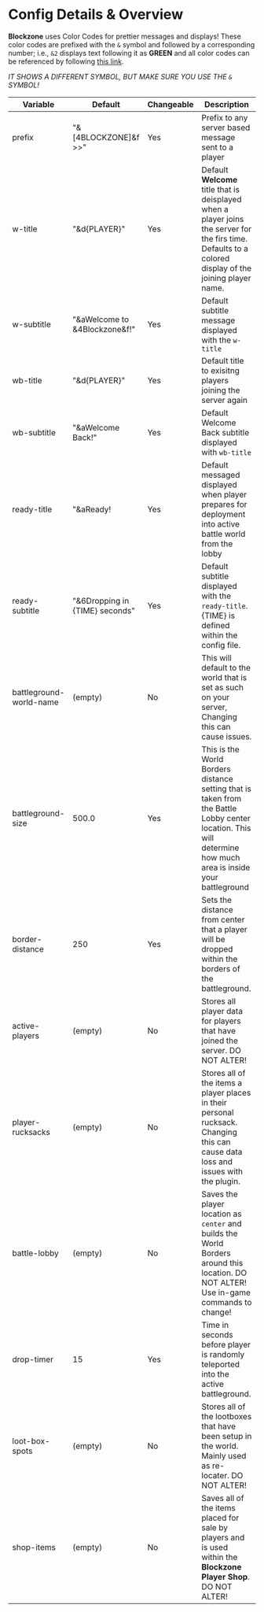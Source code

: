 # Config Details & Overview

__Blockzone__ uses Color Codes for prettier messages and displays! These color codes are prefixed with the `&` symbol and followed by a corresponding number; i.e., `&2` displays text following it as __GREEN__ and all color codes can be referenced by following [this link](https://minecraft.fandom.com/wiki/Formatting_codes).

_IT SHOWS A DIFFERENT SYMBOL, BUT MAKE SURE YOU USE THE `&` SYMBOL!_

Variable | Default | Changeable | Description
-------- | ------- | ---------- | -----------
prefix | "&[4BLOCKZONE]&f >>" | Yes | Prefix to any server based message sent to a player
w-title | "&d{PLAYER}" | Yes | Default __Welcome__ title that is deisplayed when a player joins the server for the firs time. Defaults to a colored display of the joining player name.
w-subtitle | "&aWelcome to &4Blockzone&f!" | Yes | Default subtitle message displayed with the `w-title`
wb-title | "&d{PLAYER}" | Yes |Default title to exisitng players joining the server again
wb-subtitle | "&aWelcome Back!" | Yes | Default Welcome Back subtitle displayed with `wb-title`
ready-title | "&aReady! | Yes | Default messaged displayed when player prepares for deployment into active battle world from the lobby
ready-subtitle | "&6Dropping in {TIME} seconds" | Yes | Default subtitle displayed with the `ready-title`. {TIME} is defined within the config file.
battleground-world-name | (empty) | No | This will default to the world that is set as such on your server, Changing this can cause issues.
battleground-size | 500.0 | Yes | This is the World Borders distance setting that is taken from the Battle Lobby center location. This will determine how much area is inside your battleground
border-distance | 250 | Yes | Sets the distance from center that a player will be dropped within the borders of the battleground.
active-players | (empty) | No | Stores all player data for players that have joined the server. DO NOT ALTER!
player-rucksacks | (empty) | No | Stores all of the items a player places in their personal rucksack. Changing this can cause data loss and issues with the plugin.
battle-lobby | (empty) | No | Saves the player location as `center` and builds the World Borders around this location. DO NOT ALTER! Use in-game commands to change!
drop-timer | 15 | Yes | Time in seconds before player is randomly teleported into the active battleground.
loot-box-spots | (empty) | No | Stores all of the lootboxes that have been setup in the world. Mainly used as re-locater. DO NOT ALTER!
shop-items | (empty) | No | Saves all of the items placed for sale by players and is used within the __Blockzone Player Shop__. DO NOT ALTER!
